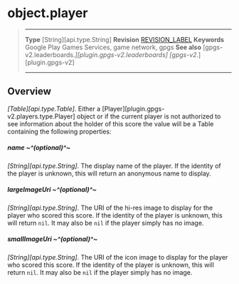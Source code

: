 # object.player

> --------------------- ------------------------------------------------------------------------------------------
> __Type__              [String][api.type.String]
> __Revision__          [REVISION_LABEL](REVISION_URL)
> __Keywords__          Google Play Games Services, game network, gpgs
> __See also__          [gpgs-v2.leaderboards.*][plugin.gpgs-v2.leaderboards]
>                       [gpgs-v2.*][plugin.gpgs-v2]
> --------------------- ------------------------------------------------------------------------------------------

## Overview

_[Table][api.type.Table]._ Either a [Player][plugin.gpgs-v2.players.type.Player] object or if the current player is not authorized to see information about the holder of this score the value will be a Table containing the following properties:

##### name ~^(optional)^~
_[String][api.type.String]._ The display name of the player. If the identity of the player is unknown, this will return an anonymous name to display.

##### largeImageUri ~^(optional)^~
_[String][api.type.String]._ The URI of the hi-res image to display for the player who scored this score. If the identity of the player is unknown, this will return `nil`. It may also be `nil` if the player simply has no image.

##### smallImageUri ~^(optional)^~
_[String][api.type.String]._ The URI of the icon image to display for the player who scored this score. If the identity of the player is unknown, this will return `nil`. It may also be `nil` if the player simply has no image.